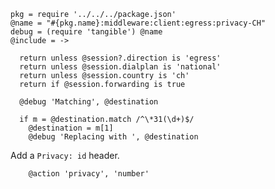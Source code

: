     pkg = require '../../../package.json'
    @name = "#{pkg.name}:middleware:client:egress:privacy-CH"
    debug = (require 'tangible') @name
    @include = ->

      return unless @session?.direction is 'egress'
      return unless @session.dialplan is 'national'
      return unless @session.country is 'ch'
      return if @session.forwarding is true

      @debug 'Matching', @destination

      if m = @destination.match /^\*31(\d+)$/
        @destination = m[1]
        @debug 'Replacing with ', @destination

Add a `Privacy: id` header.

        @action 'privacy', 'number'
